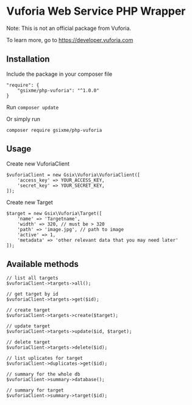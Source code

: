 Vuforia Web Service PHP Wrapper
===========

Note: This is not an official package from Vuforia.

To learn more, go to https://developer.vuforia.com


Installation
------------

Include the package in your composer file

    "require": {
        "gsixme/php-vuforia": "^1.0.0"
    }

Run `composer update`

Or simply run

`composer require gsixme/php-vuforia`

Usage
-----

Create new VuforiaClient

	$vuforiaClient = new Gsix\Vuforia\VuforiaClient([
		'access_key' => YOUR_ACCESS_KEY,
		'secret_key' => YOUR_SECRET_KEY,
	]);

	
Create new Target

	$target = new Gsix\Vuforia\Target([
		'name' => 'Targetname',
		'width' => 320, // must be > 320
		'path' => 'image.jpg', // path to image
		'active' => 1,
		'metadata' => 'other relevant data that you may need later'
	]);

	
Available methods
-----------------

	// list all targets
	$vuforiaClient->targets->all();

	// get target by id
	$vuforiaClient->targets->get($id);

	// create target
	$vuforiaClient->targets->create($target);

	// update target
	$vuforiaClient->targets->update($id, $target);

	// delete target
	$vuforiaClient->targets->delete($id);

	// list uplicates for target
	$vuforiaClient->duplicates->get($id);

	// summary for the whole db
	$vuforiaClient->summary->database();

	// summary for target
	$vuforiaClient->summary->target($id);

